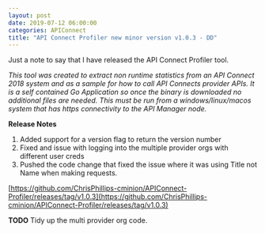 ```yaml
---
layout: post
date: 2019-07-12 06:00:00
categories: APIConnect
title: "API Connect Profiler new minor version v1.0.3 - DD"
---
```

Just a note to say that I have released the API Connect Profiler tool.

*This tool was created to extract non runtime statistics from an API Connect 2018 system and as a sample for how to call API Connects provider APIs. It is a self contained Go Application so once the binary is downloaded no additional files are needed. This must be run from a windows/linux/macos system that has https connectivity to the API Manager node.*

**Release Notes**
1. Added support for a version flag to return the version number
2. Fixed and issue with logging into the multiple provider orgs with different user creds
3. Pushed the code change that fixed the issue where it was using Title not Name when making requests.

[https://github.com/ChrisPhillips-cminion/APIConnect-Profiler/releases/tag/v1.0.3](https://github.com/ChrisPhillips-cminion/APIConnect-Profiler/releases/tag/v1.0.3)

**TODO**
Tidy up the multi provider org code.
